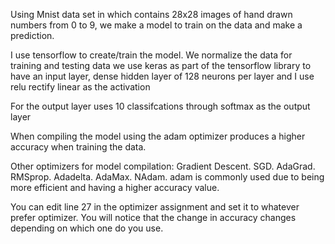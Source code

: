 Using Mnist data set in which contains 28x28 images of hand drawn numbers from 0 to 9, we make a model to train on the data and make a prediction.

I use tensorflow to create/train the model. 
We normalize the data for training and testing data
we use keras as part of the tensorflow library to have an input layer, dense hidden layer of 128 neurons per layer and I use relu rectify linear as the activation

For the output layer uses 10 classifcations through softmax as the output layer

When compiling the model using the adam optimizer produces a higher accuracy when training the data. 

Other optimizers for model compilation:
Gradient Descent.
SGD.
AdaGrad.
RMSprop.
Adadelta.
AdaMax.
NAdam.
adam is commonly used due to being more efficient and having a higher accuracy value.

You can edit line 27 in the optimizer assignment and set it to whatever prefer optimizer. You will notice that the change in accuracy changes depending on which one do you use.

